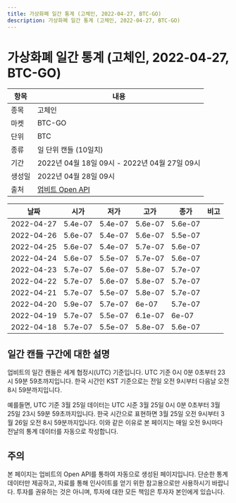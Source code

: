 ```yaml
---
title: 가상화폐 일간 통계 (고체인, 2022-04-27, BTC-GO)
description: 가상화폐 일간 통계 (고체인, 2022-04-27, BTC-GO)
---
```



가상화폐 일간 통계 (고체인, 2022-04-27, BTC-GO)
===

|항목|내용|
|--|--|
|종목|고체인|
|마켓|BTC-GO|
|단위|BTC|
|종류|일 단위 캔들 (10일치)|
|기간|2022년 04월 18일 09시 - 2022년 04월 27일 09시|
|생성일|2022년 04월 28일 09시|
|출처|[업비트 Open API](https://docs.upbit.com)|


|날짜|시가|저가|고가|종가|비고|
|--|--|--|--|--|--|
|2022-04-27|5.4e-07|5.4e-07|5.6e-07|5.6e-07|    |
|2022-04-26|5.6e-07|5.4e-07|5.6e-07|5.5e-07|    |
|2022-04-25|5.6e-07|5.4e-07|5.7e-07|5.6e-07|    |
|2022-04-24|5.6e-07|5.5e-07|5.7e-07|5.6e-07|    |
|2022-04-23|5.7e-07|5.6e-07|5.8e-07|5.7e-07|    |
|2022-04-22|5.7e-07|5.6e-07|5.8e-07|5.7e-07|    |
|2022-04-21|5.7e-07|5.5e-07|5.8e-07|5.7e-07|    |
|2022-04-20|5.9e-07|5.7e-07|6e-07|5.7e-07|    |
|2022-04-19|5.7e-07|5.5e-07|6.1e-07|6e-07|    |
|2022-04-18|5.7e-07|5.5e-07|5.8e-07|5.6e-07|    |


일간 캔들 구간에 대한 설명
---


업비트의 일간 캔들은 세계 협정시(UTC) 기준입니다. 
UTC 기준 0시 0분 0초부터 23시 59분 59초까지입니다. 
한국 시간인 KST 기준으로는 전일 오전 9시부터 다음날 오전 8시 59분까지입니다. 


예를들면, UTC 기준 3월 25일 데이터는 UTC 시준 3월 25일 0시 0분 0초부터 3월 25일 23시 59분 59초까지입니다. 
한국 시간으로 표현하면 3월 25일 오전 9시부터 3월 26일 오전 8시 59분까지입니다. 
이와 같은 이유로 본 페이지는 매일 오전 9시마다 전날의 통계 데이터를 자동으로 작성합니다. 


주의
---


본 페이지는 업비트의 Open API를 통하여 자동으로 생성된 페이지입니다. 
단순한 통계 데이터만 제공하고, 자료를 통해 인사이트를 얻기 위한 참고용으로만 사용하시기 바랍니다. 
투자를 권유하는 것은 아니며, 투자에 대한 모든 책임은 투자자 본인에게 있습니다. 
